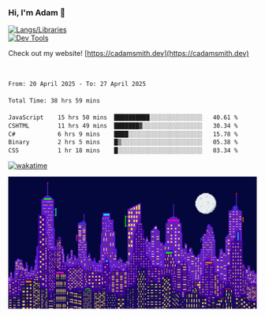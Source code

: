 ### Hi, I'm Adam 👋

[![Langs/Libraries](https://skillicons.dev/icons?i=cs,dotnet,js,css,html,sass,ts,jquery,bootstrap)](https://skillicons.dev)
<br/>
[![Dev Tools](https://skillicons.dev/icons?i=git,github,githubactions,visualstudio)](https://skillicons.dev)

Check out my website! [https://cadamsmith.dev](https://cadamsmith.dev)

<br/>

<!--START_SECTION:waka-->

```txt
From: 20 April 2025 - To: 27 April 2025

Total Time: 38 hrs 59 mins

JavaScript    15 hrs 50 mins  ██████████░░░░░░░░░░░░░░░   40.61 %
CSHTML        11 hrs 49 mins  ███████▓░░░░░░░░░░░░░░░░░   30.34 %
C#            6 hrs 9 mins    ████░░░░░░░░░░░░░░░░░░░░░   15.78 %
Binary        2 hrs 5 mins    █▒░░░░░░░░░░░░░░░░░░░░░░░   05.38 %
CSS           1 hr 18 mins    █░░░░░░░░░░░░░░░░░░░░░░░░   03.34 %
```

<!--END_SECTION:waka-->

[![wakatime](https://wakatime.com/badge/user/2234bda2-efd3-47c5-8724-79108edfe9aa.svg)](https://wakatime.com/@2234bda2-efd3-47c5-8724-79108edfe9aa)

![Pixelated city at night](./media/city.gif)
